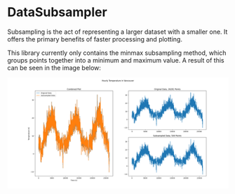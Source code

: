 # DataSubsampler
Subsampling is the act of representing a larger dataset 
with a smaller one. It offers the primary benefits of 
faster processing and plotting.

This library currently only contains the minmax subsampling
method, which groups points together into a minimum and maximum
value. A result of this can be seen in the image below:

![main.png](resources/main.png)